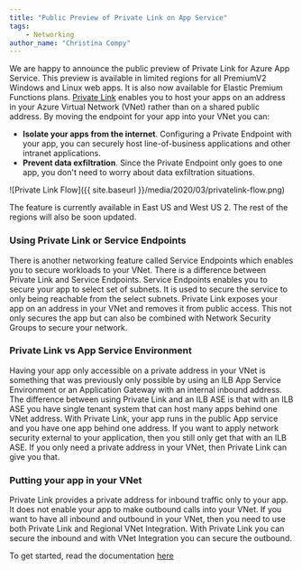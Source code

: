 ```yaml
---
title: "Public Preview of Private Link on App Service"
tags: 
    - Networking
author_name: "Christina Compy"
---
```


We are happy to announce the public preview of Private Link for Azure App Service. This preview is available in limited regions for all PremiumV2 Windows and Linux web apps. It is also now available for Elastic Premium Functions plans. [Private Link](https://docs.microsoft.com/en-us/azure/private-link/) enables you to host your apps on an address in your Azure Virtual Network (VNet) rather than on a shared public address. By moving the endpoint for your app into your VNet you can:

* **Isolate your apps from the internet**. Configuring a Private Endpoint with your app, you can securely host line-of-business applications and other intranet applications.
* **Prevent data exfiltration**. Since the Private Endpoint only goes to one app, you don't need to worry about data exfiltration situations. 

![Private Link Flow]({{ site.baseurl }}/media/2020/03/privatelink-flow.png)

The feature is currently available in East US and West US 2. The rest of the regions will also be soon updated.

### Using Private Link or Service Endpoints

There is another networking feature called Service Endpoints which enables you to secure workloads to your VNet. There is a difference between Private Link and Service Endpoints. Service Endpoints enables you to secure your app to select set of subnets. It is used to secure the service to only being reachable from the select subnets. Private Link exposes your app on an address in your VNet and removes it from public access. This not only secures the app but can also be combined with Network Security Groups to secure your network.  

### Private Link vs App Service Environment

Having your app only accessible on a private address in your VNet is something that was previously only possible by using an ILB App Service Environment or an Application Gateway with an internal inbound address. The difference between using Private Link and an ILB ASE is that with an ILB ASE you have single tenant system that can host many apps behind one VNet address. With Private Link, your app runs in the public App service and you have one app behind one address. If you want to apply network security external to your application, then you still only get that with an ILB ASE. If you only need a private address in your VNet, then Private Link can give you that.

### Putting your app in your VNet

Private Link provides a private address for inbound traffic only to your app. It does not enable your app to make outbound calls into your VNet. If you want to have all inbound and outbound in your VNet, then you need to use both Private Link and Regional VNet Integration. With Private Link you can secure the inbound and with VNet Integration you can secure the outbound. 

To get started, read the documentation [here](https://docs.microsoft.com/azure/app-service/networking/private-endpoint) 
    
